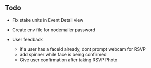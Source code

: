 ## Todo
- Fix stake units in Event Detail view
- Create env file for nodemailer password

- User feedback
  - if a user has a faceId already, dont prompt webcam for RSVP
  - add spinner while face is being confirmed
  - Give user confirmation after taking RSVP Photo